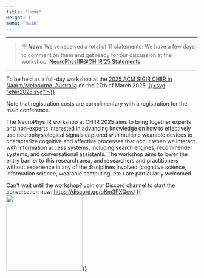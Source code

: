 ```yaml
---
title: "Home"
weight: 1
menu: "main"
---
```

---
> 🪧 **_News_** 
> We've received a total of 11 statements. We have a few days to comment on them and get ready for our discussion at the workshop: [NeuroPhysIIR@CHIIR'25 Statements](https://drive.google.com/drive/folders/1zsoLTtV83s-ufDZ6qMupGvl_EHRKIlrR?usp=sharing)
---


To be held as a full-day workshop at the [2025 ACM SIGIR CHIIR in Naarm/Melbourne, Australia](https://chiir2025.github.io/) on the 27th of March 2025. 
[{{<svg "chiir2025.svg" >}}](https://chiir2025.github.io/)

Note that registration costs are complimentary with a registration for the main conference.

The NeuroPhysIIR workshop at CHIIR 2025 aims to bring together experts and non-experts interested in advancing knowledge on how to effectively use neurophysiological signals captured with multiple wearable devices to characterize cognitive and affective processes that occur when we interact with information access systems, including search engines, recommender systems, and conversational assistants. The workshop aims to lower the entry barrier to this research area, and researchers and practitioners without experience in any of the disciplines involved (cognitive science, information science, wearable computing, etc.) are particularly welcomed.


Can't wait until the workshop? Join our Discord channel to start the conversation now: https://discord.gg/qKm3PXQcvJ
[{{<img src="discord.png" width="200" class="left">}}](https://discord.gg/qKm3PXQcvJ)
